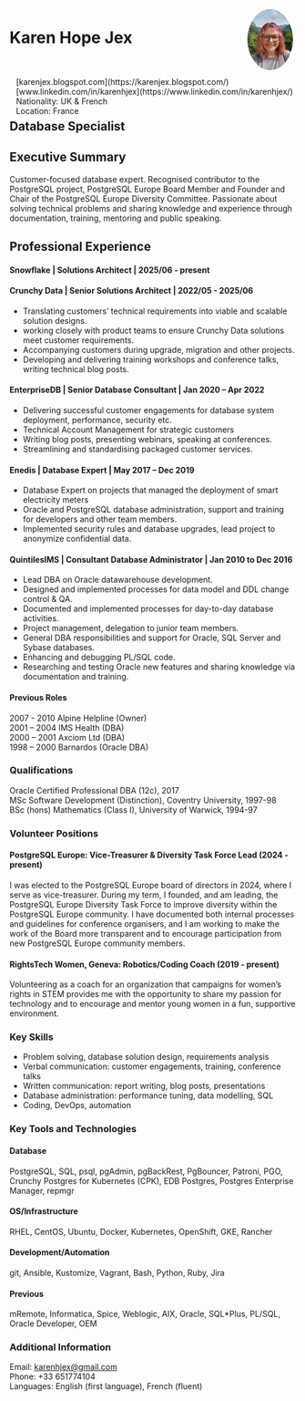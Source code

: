 <img style="float:right;border-radius:50%;width:80px;padding:6px" src="profile_pic.jpg" />

<span style="float:right;padding:6px"> 
  [karenjex.blogspot.com](https://karenjex.blogspot.com/)<br>
  [www.linkedin.com/in/karenhjex](https://www.linkedin.com/in/karenhjex/)<br> 
  Nationality: UK & French<br>
  Location: France
</span>

# Karen Hope Jex
## Database Specialist

## Executive Summary

Customer-focused database expert. Recognised contributor to the PostgreSQL project, PostgreSQL Europe Board Member and Founder and Chair of the PostgreSQL Europe Diversity Committee. Passionate about solving technical problems and sharing knowledge and experience through documentation, training, mentoring and public speaking.

## Professional Experience

#### Snowflake | Solutions Architect | 2025/06 - present

#### Crunchy Data | Senior Solutions Architect | 2022/05 - 2025/06

* Translating customers’ technical requirements into viable and scalable solution designs.
* working closely with product teams to ensure Crunchy Data solutions meet customer requirements. 
* Accompanying customers during upgrade, migration and other projects.
* Developing and delivering training workshops and conference talks, writing technical blog posts.

#### EnterpriseDB | Senior Database Consultant | Jan 2020 – Apr 2022

* Delivering successful customer engagements for database system deployment, performance, security etc.
* Technical Account Management for strategic customers
* Writing blog posts, presenting webinars, speaking at conferences.
* Streamlining and standardising packaged customer services.

#### Enedis | Database Expert | May 2017 – Dec 2019	

* Database Expert on projects that managed the deployment of smart electricity meters
* Oracle and PostgreSQL database administration, support and training for developers and other team members. 
* Implemented security rules and database upgrades, lead project to anonymize confidential data.

#### QuintilesIMS | Consultant Database Administrator | Jan 2010 to Dec 2016

* Lead DBA on Oracle datawarehouse development.
* Designed and implemented processes for data model and DDL change control & QA.
* Documented and implemented processes for day-to-day database activities.
* Project management, delegation to junior team members.
* General DBA responsibilities and support for Oracle, SQL Server and Sybase databases.
* Enhancing and debugging PL/SQL code.
* Researching and testing Oracle new features and sharing knowledge via documentation and training.

#### Previous Roles

2007 - 2010 Alpine Helpline (Owner)<br>
2001 – 2004 IMS Health (DBA)<br>
2000 – 2001 Axciom Ltd (DBA)<br>
1998 – 2000 Barnardos (Oracle DBA)<br>

### Qualifications

Oracle Certified Professional DBA (12c), 2017<br>
MSc Software Development (Distinction), Coventry University, 1997-98<br>
BSc (hons) Mathematics (Class I), University of Warwick, 1994-97<br>

### Volunteer Positions

#### PostgreSQL Europe: Vice-Treasurer & Diversity Task Force Lead (2024 - present)

I was elected to the PostgreSQL Europe board of directors in 2024, where I serve as vice-treasurer. During my term, I founded, and am leading, the PostgreSQL Europe Diversity Task Force to improve diversity within the PostgreSQL Europe community. I have documented both internal processes and guidelines for conference organisers, and I am working to make the work of the Board more transparent and to encourage participation from new PostgreSQL Europe community members.

#### RightsTech Women, Geneva: Robotics/Coding Coach (2019 - present)

Volunteering as a coach for an organization that campaigns for women’s rights in STEM provides me with the opportunity to share my passion for technology and to encourage and mentor young women in a fun, supportive environment.

### Key Skills

* Problem solving, database solution design, requirements analysis
* Verbal communication: customer engagements, training, conference talks 
* Written communication:  report writing, blog posts, presentations
* Database administration: performance tuning, data modelling, SQL
* Coding, DevOps, automation

### Key Tools and Technologies

#### Database

PostgreSQL, SQL, psql, pgAdmin, pgBackRest, PgBouncer, Patroni, PGO, Crunchy Postgres for Kubernetes (CPK), EDB Postgres, Postgres Enterprise Manager, repmgr

#### OS/Infrastructure

RHEL, CentOS, Ubuntu, Docker, Kubernetes, OpenShift, GKE, Rancher

#### Development/Automation

git, Ansible, Kustomize, Vagrant, Bash, Python, Ruby, Jira 

#### Previous

mRemote, Informatica, Spice, Weblogic, AIX, Oracle, SQL*Plus, PL/SQL, Oracle Developer, OEM

### Additional Information

Email: karenhjex@gmail.com<br> 
Phone: +33 651774104<br> 
Languages: English (first language),	French (fluent)